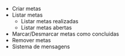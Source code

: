- Criar metas
- Listar metas
    - Listar metas realizadas
    - Listar metas abertas
- Marcar/Desmarcar metas como concluidas
- Remover metas
- Sistema de mensagens
